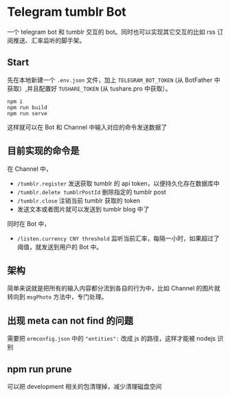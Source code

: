 # Telegram tumblr Bot

一个 telegram bot 和 tumblr 交互的 bot。同时也可以实现其它交互的比如 rss 订阅推送、汇率监听的脚手架。

## Start

先在本地新建一个 `.env.json` 文件，加上 `TELEGRAM_BOT_TOKEN` (从 BotFather 中获取）,并且配置好 `TUSHARE_TOKEN` (从 tushare.pro 中获取）。

```
npm i
npm run build
npm run serve
```

这样就可以在 Bot 和 Channel 中输入对应的命令发送数据了

## 目前实现的命令是

在 Channel 中，

-   `/tumblr.register` 发送获取 tumblr 的 api token，以便持久化存在数据库中
-   `/tumblr.delete tumblrPostId` 删除指定的 tumblr post
-   `/tumblr.close` 注销当前 tumblr 获取的 token
-   发送文本或者图片就可以发送到 tumblr blog 中了

同时在 Bot 中，

-   `/listen.currency CNY threshold` 监听当前汇率，每隔一小时，如果超过了阈值，就发送到用户的 Bot 中。

## 架构

简单来说就是把所有的输入内容都分流到各自的行为中，比如 Channel 的图片就转向到 `msgPhoto` 方法中，专门处理。

## 出现 meta can not find 的问题

需要把 `ormconfig.json` 中的 `"entities":` 改成 js 的路径，这样才能被 nodejs 识别

## npm run prune

可以把 development 相关的包清理掉，减少清理磁盘空间
